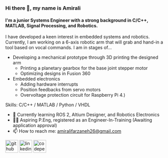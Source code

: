 ### Hi there 👋, my name is Amirali
#### I'm a junior Systems Engineer with a strong background in C/C++, MATLAB, Signal Processing, and Robotics.
I have developed a keen interest in embedded systems and robotics.
Currently, I am working on a 6-axis robotic arm that will grab and hand-in a tool based on vocal commands. I am in stages of...
  -  Developing a mechanical prototype through 3D printing the designed arm
     -  Printing a planetary gearbox for the base joint stepper motor
     -  Optimizing designs in Fusion 360
  -  Embedded electronics
     -  Adding hardware interrupts
     -  Position feedbacks from servo motors
     -  Overvoltage protection circuit for Raspberry Pi 4.)

Skills: C/C++ / MATLAB / Python / VHDL  

- 🌱 Currently learning ROS 2, Altium Designer, and Robotics Electronics 
- 👨‍🔧 Aspiring P.Eng, registered as an Engineer-In-Training (Awaiting application approval)
- 📫 How to reach me: amiralifarzaneh26@gmail.com 


[<img src='https://cdn.jsdelivr.net/npm/simple-icons@3.0.1/icons/github.svg' alt='github' height='40'>](https://github.com/https://github.com/afarzane)  [<img src='https://cdn.jsdelivr.net/npm/simple-icons@3.0.1/icons/linkedin.svg' alt='linkedin' height='40'>](https://www.linkedin.com/in/https://www.linkedin.com/in/afarzane//)  [<img src='https://cdn.jsdelivr.net/npm/simple-icons@3.0.1/icons/codepen.svg' alt='codepen' height='40'>](https://codepen.io/https://codepen.io/afarzane)  

